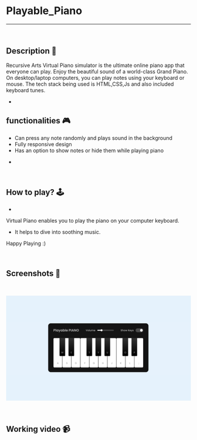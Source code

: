 # **Playable_Piano** 

---

<br>

## **Description 📃**


Recursive Arts Virtual Piano simulator is the ultimate online piano app that everyone can play. Enjoy the beautiful sound of a world-class Grand Piano. On desktop/laptop computers, you can play notes using your keyboard or mouse. The tech stack being used is HTML,CSS,Js and also included keyboard tunes.

- 

## **functionalities 🎮**

* Can press any note randomly and plays sound in the background
* Fully responsive design
* Has an option to show notes or hide them while playing piano
- 
<br>

## **How to play? 🕹️**

-
Virtual Piano enables you to play the piano on your computer keyboard.
* It helps to dive into soothing music.

Happy Playing :)

<br>

## **Screenshots 📸**

<br>

![image](../../assets/images/Playable_Piano.png)

<br>

## **Working video 📹**
<!-- add your working video over here -->
